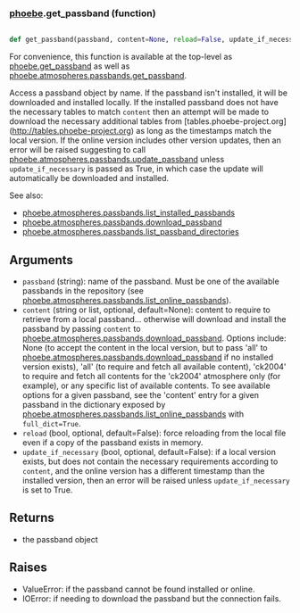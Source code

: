 ### [phoebe](phoebe.md).get_passband (function)


```py

def get_passband(passband, content=None, reload=False, update_if_necessary=False)

```



For convenience, this function is available at the top-level as
[phoebe.get_passband](phoebe.get_passband.md) as well as
[phoebe.atmospheres.passbands.get_passband](phoebe.atmospheres.passbands.get_passband.md).

Access a passband object by name.  If the passband isn't installed, it
will be downloaded and installed locally.  If the installed passband does
not have the necessary tables to match `content` then an attempt will be
made to download the necessary additional tables from
[tables.phoebe-project.org](<a href="http://tables.phoebe-project.org">http://tables.phoebe-project.org</a>)
as long as the timestamps match the local version.  If the online version
includes other version updates, then an error will be
raised suggesting to call [phoebe.atmospheres.passbands.update_passband](phoebe.atmospheres.passbands.update_passband.md)
unless `update_if_necessary` is passed as True, in which case the update
will automatically be downloaded and installed.

See also:
* [phoebe.atmospheres.passbands.list_installed_passbands](phoebe.atmospheres.passbands.list_installed_passbands.md)
* [phoebe.atmospheres.passbands.download_passband](phoebe.atmospheres.passbands.download_passband.md)
* [phoebe.atmospheres.passbands.list_passband_directories](phoebe.atmospheres.passbands.list_passband_directories.md)

Arguments
-----------
* `passband` (string): name of the passband.  Must be one of the available
    passbands in the repository (see
    [phoebe.atmospheres.passbands.list_online_passbands](phoebe.atmospheres.passbands.list_online_passbands.md)).
* `content` (string or list, optional, default=None): content to require
    to retrieve from a local passband... otherwise will download and install
    the passband by passing `content` to
    [phoebe.atmospheres.passbands.download_passband](phoebe.atmospheres.passbands.download_passband.md).
    Options include: None (to accept the content in the local version,
    but to pass 'all' to [phoebe.atmospheres.passbands.download_passband](phoebe.atmospheres.passbands.download_passband.md)
    if no installed version exists), 'all' (to require and fetch all
    available content),
    'ck2004' to require and fetch
    all contents for the 'ck2004' atmosphere only (for example), or any specific list of
    available contents.  To see available options for a given passband, see
    the 'content' entry for a given passband in the dictionary exposed by
    [phoebe.atmospheres.passbands.list_online_passbands](phoebe.atmospheres.passbands.list_online_passbands.md)
    with `full_dict=True`.
* `reload` (bool, optional, default=False): force reloading from the
    local file even if a copy of the passband exists in memory.
* `update_if_necessary` (bool, optional, default=False): if a local version
    exists, but does not contain the necessary requirements according to
    `content`, and the online version has a different timestamp than the
    installed version, then an error will be raised unless `update_if_necessary`
    is set to True.

Returns
-----------
* the passband object

Raises
--------
* ValueError: if the passband cannot be found installed or online.
* IOError: if needing to download the passband but the connection fails.

